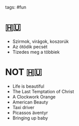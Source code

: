 tags: #fun

# 🇭🇺

* Szirmok, virágok, koszorúk
* Az ötödik pecsét
* Tizedes meg a többiek

# NOT 🇭🇺

* Life is beautiful
* The Last Temptation of Christ
* A Clockwork Orange
* American Beauty
* Taxi driver
* Picassos äventyr
* Bringing up baby
